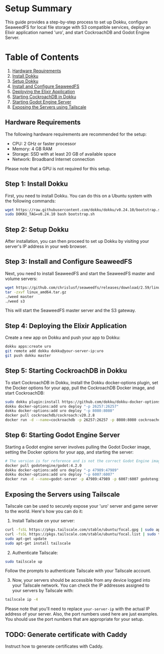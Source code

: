 # Setup Summary

This guide provides a step-by-step process to set up Dokku, configure SeaweedFS for local file storage with S3 compatible services, deploy an Elixir application named 'uro', and start CockroachDB and Godot Engine Server.

# Table of Contents

1. [Hardware Requirements](#hardware-requirements)
2. [Install Dokku](#step-1-install-dokku)
3. [Setup Dokku](#step-2-setup-dokku)
4. [Install and Configure SeaweedFS](#step-3-install-and-configure-seaweedfs)
5. [Deploying the Elixir Application](#step-4-deploying-the-elixir-application)
6. [Starting CockroachDB in Dokku](#step-5-starting-cockroachdb-in-dokku)
7. [Starting Godot Engine Server](#step-6-starting-godot-engine-server)
8. [Exposing the Servers using Tailscale](#exposing-the-servers-using-tailscale)

## Hardware Requirements

The following hardware requirements are recommended for the setup:

- CPU: 2 GHz or faster processor
- Memory: 4 GB RAM
- Storage: SSD with at least 20 GB of available space
- Network: Broadband Internet connection

Please note that a GPU is not required for this setup.

## Step 1: Install Dokku

First, you need to install Dokku. You can do this on a Ubuntu system with the following commands:

```bash
wget https://raw.githubusercontent.com/dokku/dokku/v0.24.10/bootstrap.sh;
sudo DOKKU_TAG=v0.24.10 bash bootstrap.sh
```

## Step 2: Setup Dokku

After installation, you can then proceed to set up Dokku by visiting your server's IP address in your web browser.

## Step 3: Install and Configure SeaweedFS

Next, you need to install SeaweedFS and start the SeaweedFS master and volume servers:

```bash
wget https://github.com/chrislusf/seaweedfs/releases/download/2.59/linux_amd64.tar.gz
tar -zxvf linux_amd64.tar.gz
./weed master
./weed s3
```

This will start the SeaweedFS master server and the S3 gateway.

## Step 4: Deploying the Elixir Application

Create a new app on Dokku and push your app to Dokku:

```bash
dokku apps:create uro
git remote add dokku dokku@your-server-ip:uro
git push dokku master
```

## Step 5: Starting CockroachDB in Dokku

To start CockroachDB in Dokku, install the Dokku docker-options plugin, set the Docker options for your app, pull the CockroachDB Docker image, and start CockroachDB:

```bash
sudo dokku plugin:install https://github.com/dokku/dokku-docker-options.git docker-options
dokku docker-options:add uro deploy "-p 26257:26257"
dokku docker-options:add uro deploy "-p 8080:8080"
docker pull cockroachdb/cockroach:v20.2.8
docker run -d --name=cockroachdb -p 26257:26257 -p 8080:8080 cockroachdb/cockroach:v20.2.8 start --insecure
```

## Step 6: Starting Godot Engine Server

Starting a Godot engine server involves pulling the Godot Docker image, setting the Docker options for your app, and starting the server:

```bash
# The version is for reference and is not the correct Godot Engine image tag.
docker pull godotengine/godot:4.2.0
dokku docker-options:add uro deploy "-p 47989:47989"
dokku docker-options:add uro deploy "-p 6007:6007"
docker run -d --name=godot-server -p 47989:47989 -p 6007:6007 godotengine/godot:4.2.0
```

## Exposing the Servers using Tailscale

Tailscale can be used to securely expose your 'uro' server and game server to the world. Here's how you can do it:

1. Install Tailscale on your server:

```bash
curl -fsSL https://pkgs.tailscale.com/stable/ubuntu/focal.gpg | sudo apt-key add -
curl -fsSL https://pkgs.tailscale.com/stable/ubuntu/focal.list | sudo tee /etc/apt/sources.list.d/tailscale.list
sudo apt-get update
sudo apt-get install tailscale
```

2. Authenticate Tailscale:

```bash
sudo tailscale up
```

Follow the prompts to authenticate Tailscale with your Tailscale account.

3. Now, your servers should be accessible from any device logged into your Tailscale network. You can check the IP addresses assigned to your servers by Tailscale with:

```bash
tailscale ip -4
```

Please note that you'll need to replace `your-server-ip` with the actual IP address of your server. Also, the port numbers used here are just examples. You should use the port numbers that are appropriate for your setup.

## TODO: Generate certificate with Caddy

Instruct how to generate certificates with Caddy.